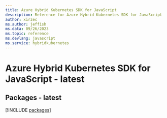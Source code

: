 ```yaml
---
title: Azure Hybrid Kubernetes SDK for JavaScript
description: Reference for Azure Hybrid Kubernetes SDK for JavaScript
author: xirzec
ms.author: jeffish
ms.data: 09/26/2023
ms.topic: reference
ms.devlang: javascript
ms.service: hybridkubernetes
---
```

# Azure Hybrid Kubernetes SDK for JavaScript - latest
## Packages - latest
[!INCLUDE [packages](hybrid-kubernetes-index.md)]